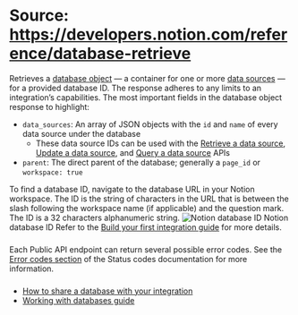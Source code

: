 # Source: https://developers.notion.com/reference/database-retrieve

Retrieves a [database object](https://developers.notion.com/reference/database) — a container for one or more [data sources](https://developers.notion.com/reference/data-source) — for a provided database ID. The response adheres to any limits to an integration’s capabilities.
The most important fields in the database object response to highlight:
  * `data_sources`: An array of JSON objects with the `id` and `name` of every data source under the database 
    * These data source IDs can be used with the [Retrieve a data source](https://developers.notion.com/reference/retrieve-a-data-source), [Update a data source](https://developers.notion.com/reference/update-a-data-source), and [Query a data source](https://developers.notion.com/reference/query-a-data-source) APIs
  * `parent`: The direct parent of the database; generally a `page_id` or `workspace: true`


To find a database ID, navigate to the database URL in your Notion workspace. The ID is the string of characters in the URL that is between the slash following the workspace name (if applicable) and the question mark. The ID is a 32 characters alphanumeric string.
![Notion database ID](https://files.readme.io/64967fd-small-62e5027-notion_database_id.png)
Notion database ID
Refer to the [Build your first integration guide](https://developers.notion.com/docs/create-a-notion-integration#step-3-save-the-database-id) for more details.
### [](https://developers.notion.com/reference/database-retrieve#errors)
Each Public API endpoint can return several possible error codes. See the [Error codes section](https://developers.notion.com/reference/status-codes#error-codes) of the Status codes documentation for more information.
### [](https://developers.notion.com/reference/database-retrieve#additional-resources)
  * [How to share a database with your integration](https://developers.notion.com/docs/create-a-notion-integration#give-your-integration-page-permissions)
  * [Working with databases guide](https://developers.notion.com/docs/working-with-databases)


